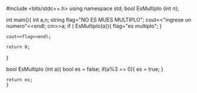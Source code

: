 #include <bits/stdc++.h>
using namespace std;
bool EsMultiplo (int n);

int main(){
	int a,n;
	string flag="NO ES MUES  MULTIPLO";
	cout<<"ingrese un numero"<<endl;
	cin>>a;
	if ( EsMultiplo(a)){
		flag="es multiplo";
	}
	
	cout<<flag<<endl;
	
	return 0;
}
	
	
bool EsMultiplo (int a){
		bool es = false;
		if(a%3 == 0){
			es = true;
		}
		 
	return es;
	}
